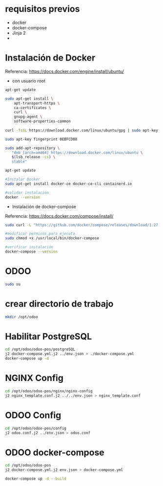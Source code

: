 # requisitos previos
- docker
- docker-compose
- Jinja 2
- 
# Instalación de Docker

Referencia: https://docs.docker.com/engine/install/ubuntu/

* con usuario root
```bash
apt-get update

sudo apt-get install \
    apt-transport-https \
    ca-certificates \
    curl \
    gnupg-agent \
    software-properties-common
    
curl -fsSL https://download.docker.com/linux/ubuntu/gpg | sudo apt-key add -

sudo apt-key fingerprint 0EBFCD88

sudo add-apt-repository \
   "deb [arch=amd64] https://download.docker.com/linux/ubuntu \
   $(lsb_release -cs) \
   stable"

apt-get update

#Instalar Docker
sudo apt-get install docker-ce docker-ce-cli containerd.io

#validar instalación
docker --version
```

* Instalación de docker-compose

Referencia: https://docs.docker.com/compose/install/

```bash
sudo curl -L "https://github.com/docker/compose/releases/download/1.27.4/docker-compose-$(uname -s)-$(uname -m)" -o /usr/local/bin/docker-compose

#modificar permisos para ejecuta
sudo chmod +x /usr/local/bin/docker-compose

#verificar instalación
docker-compose --version
```



# ODOO

```bash
sudo su
```

# crear directorio de trabajo
```bash
mkdir /opt/odoo
```

# Habilitar PostgreSQL
```bash
cd /opt/odoo/odoo-pos/postgreSQL
j2 docker-compose.yml.j2 ../env.json > ./docker-compose.yml
docker-compose up -d
```

# NGINX Config
```bash
cd /opt/odoo/odoo-pos/nginx/nginx-config
j2 nginx_template.conf.j2 ../../env.json > nginx_template.conf
```

# ODOO Config
```bash
cd /opt/odoo/odoo-pos/config
j2 odoo.conf.j2 ../env.json > odoo.conf
```

# ODOO docker-compose
```bash
cd /opt/odoo/odoo-pos
j2 docker-compose.yml.j2 env.json > docker-compose.yml

docker-compose up -d --build
```